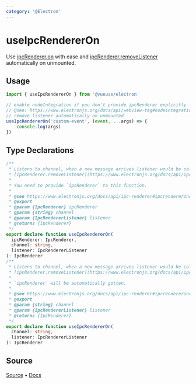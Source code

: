```yaml
---
category: '@Electron'
---
```


# useIpcRendererOn

Use [ipcRenderer.on](https://www.electronjs.org/docs/api/ipc-renderer#ipcrendereronchannel-listener) with ease and [ipcRenderer.removeListener](https://www.electronjs.org/docs/api/ipc-renderer#ipcrendererremovelistenerchannel-listener) automatically on unmounted.

## Usage

```ts
import { useIpcRendererOn } from '@vueuse/electron'

// enable nodeIntegration if you don't provide ipcRenderer explicitly 
// @see: https://www.electronjs.org/docs/api/webview-tag#nodeintegration
// remove listener automatically on unmounted
useIpcRendererOn('custom-event', (event, ...args) => {
    console.log(args)
})
```


<!--FOOTER_STARTS-->
## Type Declarations

```typescript
/**
 * Listens to channel, when a new message arrives listener would be called with listener(event, args...).
 * [ipcRenderer.removeListener](https://www.electronjs.org/docs/api/ipc-renderer#ipcrendererremovelistenerchannel-listener) automatically on unmounted.
 *
 * You need to provide `ipcRenderer` to this function.
 *
 * @see https://www.electronjs.org/docs/api/ipc-renderer#ipcrendereronchannel-listener
 * @export
 * @param {IpcRenderer} ipcRenderer
 * @param {string} channel
 * @param {IpcRendererListener} listener
 * @returns {IpcRenderer}
 */
export declare function useIpcRendererOn(
  ipcRenderer: IpcRenderer,
  channel: string,
  listener: IpcRendererListener
): IpcRenderer
/**
 * Listens to channel, when a new message arrives listener would be called with listener(event, args...).
 * [ipcRenderer.removeListener](https://www.electronjs.org/docs/api/ipc-renderer#ipcrendererremovelistenerchannel-listener) automatically on unmounted.
 *
 * `ipcRenderer` will be automatically gotten.
 *
 * @see https://www.electronjs.org/docs/api/ipc-renderer#ipcrendereronchannel-listener
 * @export
 * @param {string} channel
 * @param {IpcRendererListener} listener
 * @returns {IpcRenderer}
 */
export declare function useIpcRendererOn(
  channel: string,
  listener: IpcRendererListener
): IpcRenderer
```

## Source

[Source](https://github.com/vueuse/vueuse/blob/main/packages/electron/useIpcRendererOn/index.ts) • [Docs](https://github.com/vueuse/vueuse/blob/main/packages/electron/useIpcRendererOn/index.md)


<!--FOOTER_ENDS-->
